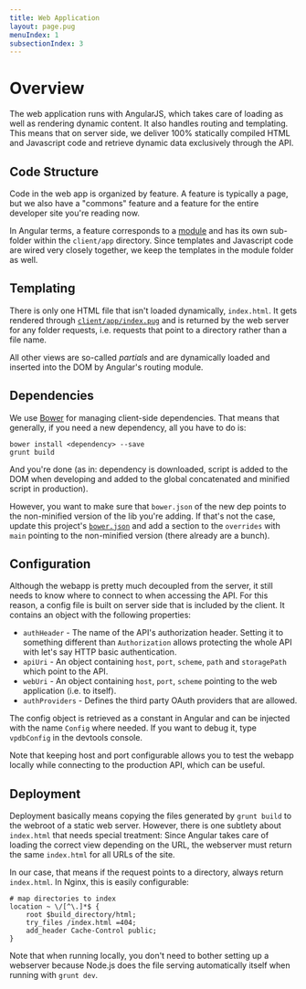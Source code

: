 ```yaml
---
title: Web Application
layout: page.pug
menuIndex: 1
subsectionIndex: 3
---
```


# Overview

The web application runs with AngularJS, which takes care of loading as well
as rendering dynamic content. It also handles routing and templating. This 
means that on server side, we deliver 100% statically compiled HTML and
Javascript code and retrieve dynamic data exclusively through the API.


## Code Structure

Code in the web app is organized by feature. A feature is typically a page,
but we also have a "commons" feature and a feature for the entire developer
site you're reading now.

In Angular terms, a feature corresponds to a [module][ngModule] and has its
own sub-folder within the `client/app` directory. Since templates and
Javascript code are wired very closely together, we keep the templates in the
module folder as well.


## Templating

There is only one HTML file that isn't loaded dynamically, `index.html`. It
gets rendered through [`client/app/index.pug`][index.pug] and is returned by
the web server for any folder requests, i.e. requests that point to a
directory rather than a file name.

All other views are so-called *partials* and are dynamically loaded and
inserted into the DOM by Angular's routing module.


## Dependencies

We use [Bower][bower] for managing client-side dependencies. That means that
generally, if you need a new dependency, all you have to do is:

	bower install <dependency> --save
	grunt build

And you're done (as in: dependency is downloaded, script is added to the DOM
when developing and added to the global concatenated and minified script in
production).

However, you want to make sure that `bower.json` of the new dep points to the
non-minified version of the lib you're adding. If that's not the case, update
this project's [`bower.json`][bower.json] and add a section to the `overrides`
with `main` pointing to the non-minified version (there already are a bunch).


## Configuration

Although the webapp is pretty much decoupled from the server, it still needs
to know where to connect to when accessing the API. For this reason, a config
file is built on server side that is included by the client. It contains an
object with the following properties:

 * `authHeader` - The name of the API's authorization header. Setting it to
   something different than `Authorization` allows protecting the whole API
   with let's say HTTP basic authentication.
 * `apiUri` - An object containing `host`, `port`, `scheme`, `path` and
   `storagePath` which point to the API.
 * `webUri` - An object containing `host`, `port`, `scheme` pointing to the web
   application (i.e. to itself).
 * `authProviders` - Defines the third party OAuth providers that are allowed.

The config object is retrieved as a constant in Angular and can be injected
with the name `Config` where needed. If you want to debug it, type `vpdbConfig`
in the devtools console.

Note that keeping host and port configurable allows you to test the webapp
locally while connecting to the production API, which can be useful.


## Deployment

Deployment basically means copying the files generated by `grunt build` to the
webroot of a static web server. However, there is one subtlety about
`index.html` that needs special treatment: Since Angular takes care of loading
the correct view depending on the URL, the webserver must return the same
`index.html` for all URLs of the site.

In our case, that means if the request points to a directory, always return
`index.html`. In Nginx, this is easily configurable:

	# map directories to index
	location ~ \/[^\.]*$ {
		root $build_directory/html;
		try_files /index.html =404;
		add_header Cache-Control public;
	}

Note that when running locally, you don't need to bother setting up a
webserver because Node.js does the file serving automatically itself when
running with `grunt dev`.


[angular]: https://angularjs.org/
[bower]: http://bower.io/
[bower.json]: https://github.com/freezy/node-vpdb/blob/master/bower.json
[ngModule]: https://docs.angularjs.org/guide/module
[index.pug]: https://github.com/freezy/node-vpdb/blob/master/client/app/index.pug
